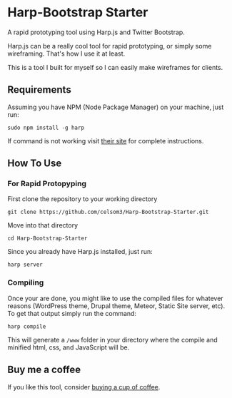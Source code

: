 # Harp-Bootstrap Starter
A rapid prototyping tool using Harp.js and Twitter Bootstrap.

Harp.js can be a really cool tool for rapid prototyping, or simply some wireframing. That's how I use it at least.

This is a tool I built for myself so I can easily make wireframes for clients.

## Requirements

Assuming you have NPM (Node Package Manager) on your machine, just run:
```
sudo npm install -g harp
```
If command is not working visit [their site](http://harpjs.com) for complete instructions.
## How To Use

### For Rapid Protopyping

First clone the repository to your working directory
```
git clone https://github.com/celsom3/Harp-Bootstrap-Starter.git
```
Move into that directory
```
cd Harp-Bootstrap-Starter
```
Since you already have Harp.js installed, just run:
```
harp server
```

### Compiling

Once your are done, you might like to use the compiled files for whatever reasons (WordPress theme, Drupal theme, Meteor, Static Site server, etc). To get that output simply run the command:
```
harp compile
```
This will generate a `/www` folder in your directory where the compile and minified html, css, and JavaScript will be.

## Buy me a coffee

If you like this tool, consider [buying a cup of coffee](https://cash.me/$celsom3).
